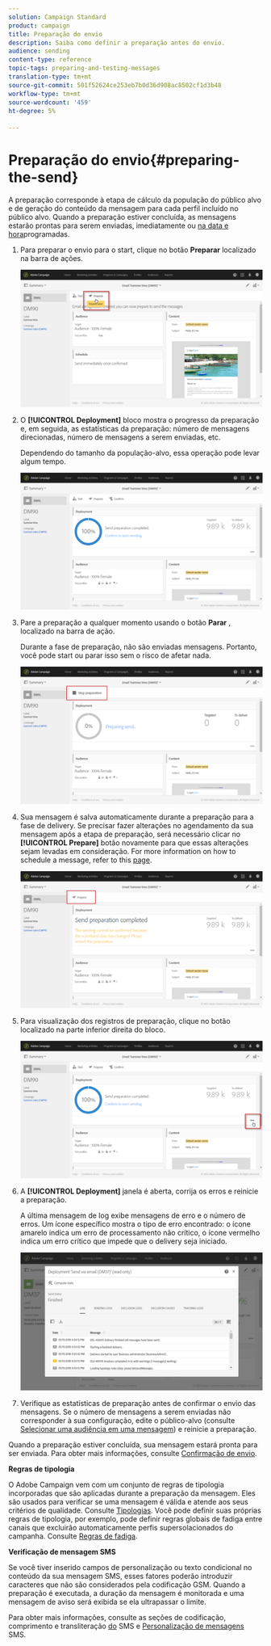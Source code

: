 ```yaml
---
solution: Campaign Standard
product: campaign
title: Preparação do envio
description: Saiba como definir a preparação antes do envio.
audience: sending
content-type: reference
topic-tags: preparing-and-testing-messages
translation-type: tm+mt
source-git-commit: 501f52624ce253eb7b0d36d908ac8502cf1d3b48
workflow-type: tm+mt
source-wordcount: '459'
ht-degree: 5%

---
```



# Preparação do envio{#preparing-the-send}

A preparação corresponde à etapa de cálculo da população do público alvo e de geração do conteúdo da mensagem para cada perfil incluído no público alvo. Quando a preparação estiver concluída, as mensagens estarão prontas para serem enviadas, imediatamente ou [na data e hora](../../sending/using/about-scheduling-messages.md)programadas.

1. Para preparar o envio para o start, clique no botão **Preparar** localizado na barra de ações.

   ![](assets/preparing_delivery_2.png)

1. O **[!UICONTROL Deployment]** bloco mostra o progresso da preparação e, em seguida, as estatísticas da preparação: número de mensagens direcionadas, número de mensagens a serem enviadas, etc.

   Dependendo do tamanho da população-alvo, essa operação pode levar algum tempo.

   ![](assets/preparing_delivery.png)

1. Pare a preparação a qualquer momento usando o botão **Parar** , localizado na barra de ação.

   Durante a fase de preparação, não são enviadas mensagens. Portanto, você pode start ou parar isso sem o risco de afetar nada.

   ![](assets/preparing_delivery_6.png)

1. Sua mensagem é salva automaticamente durante a preparação para a fase de delivery. Se precisar fazer alterações no agendamento da sua mensagem após a etapa de preparação, será necessário clicar no **[!UICONTROL Prepare]** botão novamente para que essas alterações sejam levadas em consideração. For more information on how to schedule a message, refer to this [page](../../sending/using/about-scheduling-messages.md).

   ![](assets/preparing_delivery_5.png)

1. Para visualização dos registros de preparação, clique no botão localizado na parte inferior direita do bloco.

   ![](assets/preparing_delivery_4.png)

1. A **[!UICONTROL Deployment]** janela é aberta, corrija os erros e reinicie a preparação.

   A última mensagem de log exibe mensagens de erro e o número de erros. Um ícone específico mostra o tipo de erro encontrado: o ícone amarelo indica um erro de processamento não crítico, o ícone vermelho indica um erro crítico que impede que o delivery seja iniciado.

   ![](assets/preparing_delivery_3.png)

1. Verifique as estatísticas de preparação antes de confirmar o envio das mensagens. Se o número de mensagens a serem enviadas não corresponder à sua configuração, edite o público-alvo (consulte [Selecionar uma audiência em uma mensagem](../../audiences/using/selecting-an-audience-in-a-message.md)) e reinicie a preparação.

Quando a preparação estiver concluída, sua mensagem estará pronta para ser enviada. Para obter mais informações, consulte [Confirmação de envio](../../sending/using/confirming-the-send.md).

**Regras de tipologia**

O Adobe Campaign vem com um conjunto de regras de tipologia incorporadas que são aplicadas durante a preparação da mensagem. Eles são usados para verificar se uma mensagem é válida e atende aos seus critérios de qualidade. Consulte [Tipologias](../../sending/using/about-typology-rules.md). Você pode definir suas próprias regras de tipologia, por exemplo, pode definir regras globais de fadiga entre canais que excluirão automaticamente perfis supersolacionados do campanha. Consulte [Regras de fadiga](../../sending/using/fatigue-rules.md).

**Verificação de mensagem SMS**

Se você tiver inserido campos de personalização ou texto condicional no conteúdo da sua mensagem SMS, esses fatores poderão introduzir caracteres que não são considerados pela codificação GSM. Quando a preparação é executada, a duração da mensagem é monitorada e uma mensagem de aviso será exibida se ela ultrapassar o limite.

Para obter mais informações, consulte as seções de codificação, comprimento e transliteração [do](../../administration/using/configuring-sms-channel.md#sms-encoding--length-and-transliteration) SMS e [Personalização de mensagens](../../channels/using/personalizing-sms-messages.md) SMS.
